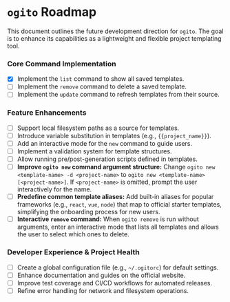 # `ogito` Roadmap

This document outlines the future development direction for `ogito`. The goal is to enhance its capabilities as a lightweight and flexible project templating tool.

### Core Command Implementation

- [x] Implement the `list` command to show all saved templates.
- [ ] Implement the `remove` command to delete a saved template.
- [ ] Implement the `update` command to refresh templates from their source.

### Feature Enhancements

- [ ] Support local filesystem paths as a source for templates.
- [ ] Introduce variable substitution in templates (e.g., `{{project_name}}`).
- [ ] Add an interactive mode for the `new` command to guide users.
- [ ] Implement a validation system for template structures.
- [ ] Allow running pre/post-generation scripts defined in templates.
- [ ] **Improve `ogito new` command argument structure:** Change `ogito new <template-name> -d <project-name>` to `ogito new <template-name> [<project-name>]`. If `<project-name>` is omitted, prompt the user interactively for the name.
- [ ] **Predefine common template aliases:** Add built-in aliases for popular frameworks (e.g., `react`, `vue`, `node`) that map to official starter templates, simplifying the onboarding process for new users.
- [ ] **Interactive `remove` command:** When `ogito remove` is run without arguments, enter an interactive mode that lists all templates and allows the user to select which ones to delete.

### Developer Experience & Project Health

- [ ] Create a global configuration file (e.g., `~/.ogitorc`) for default settings.
- [ ] Enhance documentation and guides on the official website.
- [ ] Improve test coverage and CI/CD workflows for automated releases.
- [ ] Refine error handling for network and filesystem operations.
